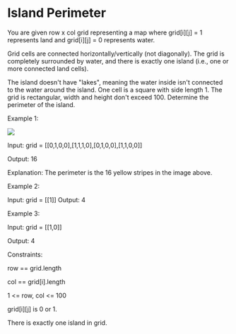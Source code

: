 # Island Perimeter

You are given row x col grid representing a map where grid[i][j] = 1 represents land and grid[i][j] = 0 represents water.

Grid cells are connected horizontally/vertically (not diagonally). The grid is completely surrounded by water, and there is exactly one island (i.e., one or more connected land cells).

The island doesn't have "lakes", meaning the water inside isn't connected to the water around the island. One cell is a square with side length 1. The grid is rectangular, width and height don't exceed 100. Determine the perimeter of the island.

 

Example 1:


<img src="https://assets.leetcode.com/uploads/2018/10/12/island.png">


Input: grid = [[0,1,0,0],[1,1,1,0],[0,1,0,0],[1,1,0,0]]

Output: 16


Explanation: The perimeter is the 16 yellow stripes in the image above.

Example 2:



Input: grid = [[1]]
Output: 4


Example 3:



Input: grid = [[1,0]]

Output: 4





Constraints:



row == grid.length

col == grid[i].length

1 <= row, col <= 100

grid[i][j] is 0 or 1.

There is exactly one island in grid.

